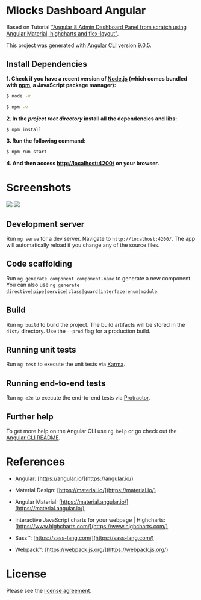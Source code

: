 # Mlocks Dashboard Angular

Based on Tutorial ["Angular 8 Admin Dashboard Panel from scratch using Angular Material, highcharts and flex-layout"](https://www.youtube.com/watch?v=FP7Hs8lTy1k).

This project was generated with [Angular CLI](https://github.com/angular/angular-cli) version 9.0.5.

## Install Dependencies

**1. Check if you have a recent version of [Node.js](https://nodejs.org/) (which comes bundled with [npm](https://www.npmjs.com/), a JavaScript package manager):**

```bash
$ node -v
```

```bash
$ npm -v
```

**2. In the _project root directory_ install all the dependencies and libs:**

```bash
$ npm install
```

**3. Run the following command:**

```bash
$ npm run start
```

**4. And then access [http://localhost:4200/](http://localhost:4200/) on your browser.**

# Screenshots

![](assets/screenshots/1.png)
![](assets/screenshots/2.png)

## Development server

Run `ng serve` for a dev server. Navigate to `http://localhost:4200/`. The app will automatically reload if you change any of the source files.

## Code scaffolding

Run `ng generate component component-name` to generate a new component. You can also use `ng generate directive|pipe|service|class|guard|interface|enum|module`.

## Build

Run `ng build` to build the project. The build artifacts will be stored in the `dist/` directory. Use the `--prod` flag for a production build.

## Running unit tests

Run `ng test` to execute the unit tests via [Karma](https://karma-runner.github.io).

## Running end-to-end tests

Run `ng e2e` to execute the end-to-end tests via [Protractor](http://www.protractortest.org/).

## Further help

To get more help on the Angular CLI use `ng help` or go check out the [Angular CLI README](https://github.com/angular/angular-cli/blob/master/README.md).

# References

- Angular: [https://angular.io/](https://angular.io/)

- Material Design: [https://material.io/](https://material.io/)

- Angular Material: [https://material.angular.io/](https://material.angular.io/)

- Interactive JavaScript charts for your webpage | Highcharts: [https://www.highcharts.com/](https://www.highcharts.com/)

- Sass&trade;: [https://sass-lang.com/](https://sass-lang.com/)

- Webpack&trade;: [https://webpack.js.org/](https://webpack.js.org/)

# License

Please see the [license agreement](https://github.com/julianomacielferreira/mlocks-dashboard-angular/blob/master/LICENSE).